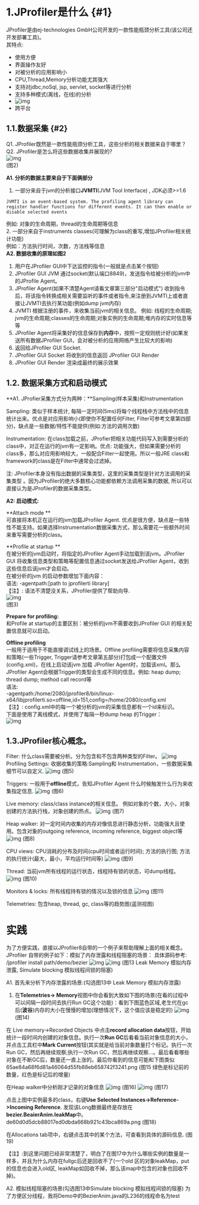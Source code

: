 # 1.JProfiler是什么 {#1}

JProfiler是由ej-technologies GmbH公司开发的一款性能瓶颈分析工具\(该公司还开发部署工具\)。  
其特点:

* 使用方便
* 界面操作友好
* 对被分析的应用影响小
* CPU,Thread,Memory分析功能尤其强大
* 支持对jdbc,noSql, jsp, servlet, socket等进行分析
* 支持多种模式\(离线，在线\)的分析
* ![img](/static/image/f71a75090d48e46eb809001918d37d7cc8d5ec90.png)
* 跨平台

## 1.1.数据采集 {#2}

Q1. JProfiler既然是一款性能瓶颈分析工具，这些分析的相关数据来自于哪里？  
Q2. JProfiler是怎么将这些数据收集并展现的?  
![img](/static/image/774e1de366c3dced5bf97ab0cd34471ec9a99537.png)  
\(图2\)

**A1. 分析的数据主要来自于下面俩部分**  
1. 一部分来自于jvm的分析接口**JVMTI**\(JVM Tool Interface\) , JDK必须&gt;=1.6

```
JVMTI is an event-based system. The profiling agent library can register handler functions for different events. It can then enable or disable selected events
```

例如: 对象的生命周期，thread的生命周期等信息  
2. 一部分来自于instruments classes\(可理解为class的重写,增加JProfiler相关统计功能\)  
例如：方法执行时间，次数，方法栈等信息  
**A2. 数据收集的原理如图2**  
1. 用户在JProfiler GUI中下达监控的指令\(一般就是点击某个按钮\)  
2. JProfiler GUI JVM 通过socket\(默认端口8849\)，发送指令给被分析的jvm中的JProfile Agent。  
3. JProfiler Agent\(如果不清楚Agent请看文章第三部分"启动模式"\) 收到指令后，将该指令转换成相关需要监听的事件或者指令,来注册到JVMTI上或者直接让JVMTI去执行某功能\(例如dump jvm内存\)  
4. JVMTI 根据注册的事件，来收集当前jvm的相关信息。 例如: 线程的生命周期; jvm的生命周期;classes的生命周期;对象实例的生命周期;堆内存的实时信息等等  
5. JProfiler Agent将采集好的信息保存到**内存**中，按照一定规则统计好\(如果发送所有数据JProfiler GUI，会对被分析的应用网络产生比较大的影响\)  
6. 返回给JProfiler GUI Socket.  
7. JProfiler GUI Socket 将收到的信息返回 JProfiler GUI Render  
8. JProfiler GUI Render 渲染成最终的展示效果

## 1.2. 数据采集方式和启动模式

**A1. JProfier采集方式分为两种：**Sampling\(样本采集\)和Instrumentation

Sampling: 类似于样本统计, 每隔一定时间\(5ms\)将每个线程栈中方法栈中的信息统计出来。优点是对应用影响小\(即使你不配置任何Filter, Filter可参考文章第四部分\)，缺点是一些数据/特性不能提供\(例如:方法的调用次数\)

Instrumentation: 在class加载之前，JProfier把相关功能代码写入到需要分析的class中，对正在运行的jvm有一定影响。优点: 功能强大，但如果需要分析的class多，那么对应用影响较大，一般配合Filter一起使用。所以一般JRE class和framework的class是在Filter中通常会过滤掉。

注: JProfiler本身没有指出数据的采集类型，这里的采集类型是针对方法调用的采集类型 。因为JProfiler的绝大多数核心功能都依赖方法调用采集的数据, 所以可以直接认为是JProfiler的数据采集类型。

**A2: 启动模式:**

**Attach mode  **  
可直接将本机正在运行的jvm加载JProfiler Agent. 优点是很方便，缺点是一些特性不能支持。如果选择Instrumentation数据采集方式，那么需要花一些额外时间来重写需要分析的class。

**Profile at startup  **  
在被分析的jvm启动时，将指定的JProfiler Agent手动加载到该jvm。JProfiler GUI 将收集信息类型和策略等配置信息通过socket发送给JProfiler Agent，收到这些信息后该jvm才会启动。  
在被分析的jvm 的启动参数增加下面内容：  
语法: -agentpath:\[path to jprofilerti library\]  
【注】: 语法不清楚没关系，JProfiler提供了帮助向导.  
![img](/static/image/af3a9d42a43abf41a676e194dad2524c651b213c.png)  
\(图3\)

**Prepare for profiling:**  
和Profile at startup的主要区别：被分析的jvm不需要收到JProfiler GUI 的相关配置信息就可以启动。

**Offline profiling**  
一般用于适用于不能直接调试线上的场景。Offline profiling需要将信息采集内容和策略\(一些Trigger, Trigger请参考文章第五部分\)打包成一个配置文件\(config.xml\)，在线上启动该jvm 加载 JProfiler Agent时，加载该xml。那么JProfiler Agent会根据Trigger的类型会生成不同的信息。例如: heap dump; thread dump; method call record等  
语法:  
-agentpath:/home/2080/jprofiler8/bin/linux-x64/libjprofilerti.so=offline,id=151,config=/home/2080/config.xml  
【注】: config.xml中的每一个被分析的jvm的采集信息都有一个id来标识。  
下面是使用了离线模式，并使用了每隔一秒dump heap 的Trigger：  
![img](/static/image/93ca30653b599d9a8564dd05e3971d8078e9ec16.png)

## 1.3.JProfiler核心概念。
Filter: 什么class需要被分析。分为包含和不包含两种类型的Filter。
![img](/static/image/c6490044d51af9e36d86c7c59774a26bf68934d8.png)
Profiling Settings: 收据收集的策略:Sampling和 Instrumentation，一些数据采集细节可以自定义.
![img](/static/image/267a5a432ded52a220742608122e125f73810db1.png)
(图5)

Triggers: 一般用于**offline**模式，告知JProfiler Agent 什么时候触发什么行为来收集指定信息.
![img](/static/image/e69504d0b635fae209f5672e0b2a271b5354e87a.png)
(图6)

Live memory: class/class instance的相关信息。 例如对象的个数，大小，对象创建的方法执行栈，对象创建的热点。
![img](/static/image/e8a52b590d0f4631058ca328fe0ff691c0d3aa89.png)
(图7)

Heap walker: 对一定时间内收集的内存对像信息进行静态分析，功能强大且使用。包含对象的outgoing reference, incoming reference, biggest object等
![img](/static/image/c85b6b5e6880bab6b7ead4b0a673b8e1575b0158.png)
(图8)

CPU views: CPU消耗的分布及时间(cpu时间或者运行时间); 方法的执行图; 方法的执行统计(最大，最小，平均运行时间等)
![img](/static/image/31d669359bf4291f61c8ba7436374134936994ba.png)
(图9)

Thread: 当前jvm所有线程的运行状态，线程持有锁的状态，可dump线程。
![img](/static/image/b8fef844181952665612a3ae9a23864d8eb0ec01.png)
(图10)

Monitors & locks: 所有线程持有锁的情况以及锁的信息
![img](/static/image/72e01bf3f2bdec2f6b05ce156a379ecb913f89e0.png)
(图11)

Telemetries: 包含heap, thread, gc, class等的趋势图(遥测视图)
# 实践
为了方便实践，直接以JProfiler8自带的一个例子来帮助理解上面的相关概念。
JProfiler 自带的例子如下：模拟了内存泄露和线程阻塞的场景：
具体源码参考: /jprofiler install path/demo/bezier
![img](/static/image/e95ff007af328eb31b4f9fb4d9d888bffdfe1d29.png)
![img](/static/image/375e6515445717a1bb110738a17e61ee3de1e2aa.png)
(图13 Leak Memory 模拟内存泄露, Simulate blocking 模拟线程间锁的阻塞)

A1. 首先来分析下内存泄露的场景:(勾选图13中 Leak Memory 模拟内存泄露)
1. 在**Telemetries-> Memory**视图中你会看到大致如下图的场景(在看的过程中可以间隔一段时间去执行Run GC这个功能)：看到下图蓝色区域,老生代在gc后(**波谷**)内存的大小在慢慢的增加(理想情况下，这个值应该是稳定的)
![img](/static/image/c4c3c21a29874988408786f3c62f2953f713594a.png)
(图14)

在 Live memory->Recorded Objects 中点击**record allocation data**按钮，开始统计一段时间内创建的对象信息。执行一次**Run GC**后看看当前对象信息的大小，并点击工具栏中**Mark Current**按钮(其实就是给当前对象数量打个标记。执行一次Run GC，然后再继续观察;执行一次Run GC，然后再继续观察...。最后看看哪些对象在不断GC后，数量还一直上涨的。最后你看到的信息可能和下图类似
65ae84a68f6d81a46064d55fb88eb658742f3241.png
(图15 绿色是标记前的数量，红色是标记后的增量)

在Heap walker中分析刚才记录的对象信息
![img](/static/image/de3a4d18921259d1767bd7ac0c05fe02678b3c26.png)
(图16)
![img](/static/image/a0693872e6fedb18d4ce3b94dea07bef2c35468e.png)
(图17)

点击上图中实例最多的class，右键**Use Selected Instances->Reference->Incoming Reference**.
发现该Long数据最终是存放在**bezier.BeaierAnim.leakMap**中。
de60d0d5dcb88017ed0dbda668b921c43bca869a.png
(图18)

在Allocations tab项中，右键点击其中的某个方法，可查看到具体的源码信息.
(图19)

【注】:到这里问题已经非常清楚了，明白了在图17中为什么哪些实例的数量是一样多，并且为什么内存在fullgc后还是回收不了(一个old 区的对象leakMap，put的信息也会进入old区, leakMap如回收不掉，那么该map中包含的对象也回收不掉)。

A2. 模拟线程阻塞的场景(勾选图13中Simulate blocking 模拟线程间锁的阻塞)
为了方便区分线程，我将Demo中的BezierAnim.java的L236的线程命名为test